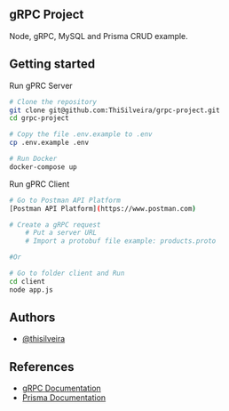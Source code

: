 
## gRPC Project

Node, gRPC, MySQL and Prisma CRUD example.


## Getting started

Run gPRC Server

```bash
# Clone the repository
git clone git@github.com:ThiSilveira/grpc-project.git
cd grpc-project

# Copy the file .env.example to .env
cp .env.example .env

# Run Docker
docker-compose up
```

Run gPRC Client

```bash
# Go to Postman API Platform 
[Postman API Platform](https://www.postman.com)

# Create a gRPC request
    # Put a server URL
    # Import a protobuf file example: products.proto

#Or

# Go to folder client and Run 
cd client
node app.js
```

## Authors

- [@thisilveira](https://github.com/ThiSilveira)


## References

 - [gRPC Documentation](https://www.grpc.io/docs/)
 - [Prisma Documentation](https://www.prisma.io/docs/)

